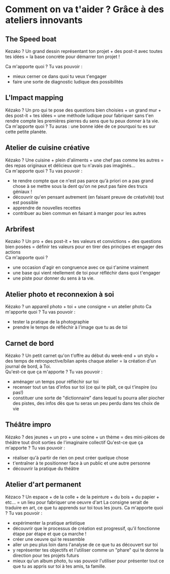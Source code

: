 # Comment on va t'aider ? Grâce à des ateliers innovants

## **The Speed boat**  
Kezako ? Un grand dessin représentant ton projet + des post-it avec toutes tes idées = la base concrète pour démarrer ton projet !    

Ca m'apporte quoi ? Tu vas pouvoir :
- mieux cerner ce dans quoi tu veux t'engager  
- faire une sorte de diagnostic ludique des possibilités  

## **L'Impact mapping**  
Kézako ? Un pro qui te pose des questions bien choisies + un grand mur + des post-it + tes idées = une méthode ludique pour fabriquer sans t'en rendre compte les premières pierres du sens que tu peux donner à ta vie.  
Ca m'apporte quoi ? Tu auras :
une bonne idée de ce pourquoi tu es sur cette petite planète.  

## **Atelier de cuisine créative**  
Kézako ? Une cuisine + plein d'aliments + une chef pas comme les autres = des repas originaux et délicieux que tu n'avais pas imaginés...  
Ca m'apporte quoi ? Tu vas pouvoir :  
- te rendre compte que ce n'est pas parce qu'à priori on a pas grand chose à se mettre sous la dent qu'on ne peut pas faire des trucs géniaux !   
- découvrir qu'en pensant autrement (en faisant preuve de créativité) tout est possible  
- apprendre de nouvelles recettes  
- contribuer au bien commun en faisant à manger pour les autres  

## **Arbrifest**  
Kezako ? Un pro + des post-it + tes valeurs et convictions + des questions bien posées = définir tes valeurs pour en tirer des principes et engager des actions  
Ca m'apporte quoi ?  
- une occasion d'agir en congruence avec ce qui t'anime vraiment  
- une base qui vient réellement de toi pour réfléchir dans quoi t'engager  
- une piste pour donner du sens à ta vie.  

## **Atelier photo et reconnexion à soi**
Kézako ? un appareil photo + toi + une consigne = un atelier photo
Ca m'apporte quoi ? Tu vas pouvoir :  
- tester la pratique de la photographie  
- prendre le temps de réfléchir à l'image que tu as de toi  


## **Carnet de bord**  
Kézako ? Un petit carnet qu'on t'offre au début du week-end + un stylo + des temps de retrospective/bilan après chaque atelier = la création d'un journal de bord, à Toi.  
Qu'est-ce que ça m'apporte ? Tu vas pouvoir :
- aménager un temps pour réfléchir sur toi
- recenser tout un tas d'infos sur toi (ce qui te plaît, ce qui t'inspire (ou pas!)  
- constituer une sorte de "dictionnaire" dans lequel tu pourra aller piocher des pistes, des infos dès que tu seras un peu perdu dans tes choix de vie

## **Théâtre impro**  
Kézako ? des jeunes + un pro + une scène + un thème = des mini-pièces de théâtre tout droit sorties de l'imaginaire collectif
Qu'est-ce que ça m'apporte ? Tu vas pouvoir :  
- réaliser qu'à partir de rien on peut créer quelque chose  
- t'entraîner à te positionner face à un public et une autre personne  
- découvrir la pratique du théâtre  

## **Atelier d'art permanent**  
Kézaco ? Un espace + de la colle + de la peinture + du bois + du papier + etc... = un lieu pour fabriquer une oeuvre d'art
La consigne serait de traduire en art, ce que tu apprends sur toi tous les jours.
Ca m'apporte quoi ?  Tu vas pouvoir :
- expérimenter la pratique artistique
- découvrir que le processus de création est progressif, qu'il fonctionne étape par étape et que ça marche !
- créer une oeuvre qui te ressemble
- aller un peu plus loin dans l'analyse de ce que tu as découvert sur toi
- y représenter tes objectifs et l'utiliser comme un "phare" qui te donne la direction pour tes projets futurs
- mieux qu'un album photo, tu vas pouvoir l'utiliser pour présenter tout ce que tu as appris sur toi à tes amis, ta famille.
